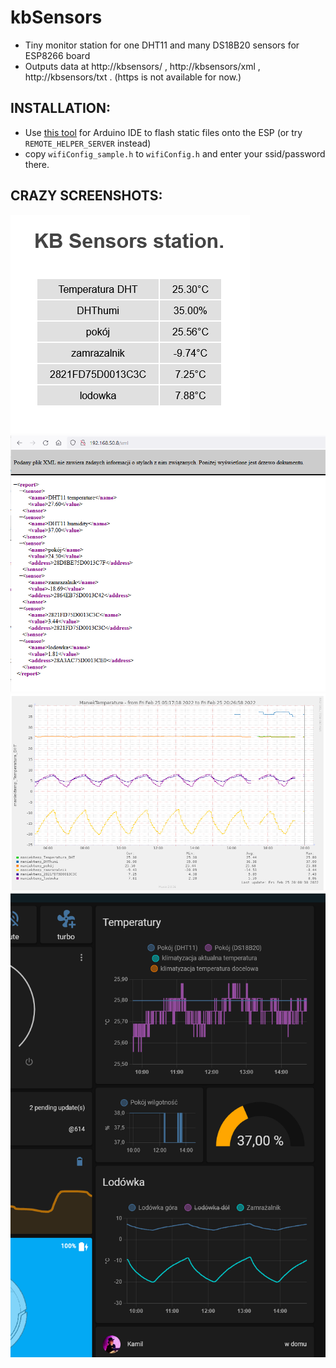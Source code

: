 # kbSensors
- Tiny monitor station for one DHT11 and many DS18B20 sensors for ESP8266 board
- Outputs data at http://kbsensors/ , http://kbsensors/xml , http://kbsensors/txt . (https is not available for now.)

## INSTALLATION:
- Use [this tool](https://github.com/earlephilhower/arduino-esp8266littlefs-plugin) for Arduino IDE to flash static files onto the ESP (or try `REMOTE_HELPER_SERVER` instead)
- copy `wifiConfig_sample.h` to `wifiConfig.h` and enter your ssid/password there.

## CRAZY SCREENSHOTS:
<img src="screenshots/kbSensors www.png">
<img src="screenshots/kbSensors xml.png">
<img src="screenshots/kbSensors munin.png">
<img src="screenshots/kbSensors homeassistant.png">